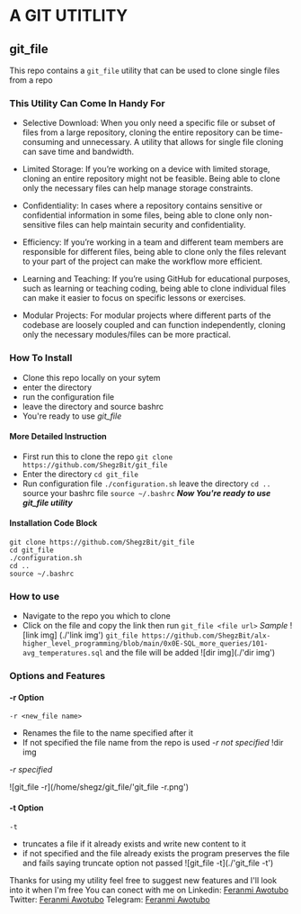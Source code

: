 # A GIT UTITLITY
## git\_file

This repo contains a `git_file` utility that can be used to clone single files from a repo

### This Utility Can Come In Handy For
* Selective Download: When you only need a specific file or subset of files from a large repository, cloning the entire repository can be time-consuming and unnecessary. A utility that allows for single file cloning can save time and bandwidth.

* Limited Storage: If you’re working on a device with limited storage, cloning an entire repository might not be feasible. Being able to clone only the necessary files can help manage storage constraints.

* Confidentiality: In cases where a repository contains sensitive or confidential information in some files, being able to clone only non-sensitive files can help maintain security and confidentiality.

* Efficiency: If you’re working in a team and different team members are responsible for different files, being able to clone only the files relevant to your part of the project can make the workflow more efficient.

* Learning and Teaching: If you’re using GitHub for educational purposes, such as learning or teaching coding, being able to clone individual files can make it easier to focus on specific lessons or exercises.

* Modular Projects: For modular projects where different parts of the codebase are loosely coupled and can function independently, cloning only the necessary modules/files can be more practical.

### How To Install
* Clone this repo locally on your sytem
* enter the directory
* run the configuration file
* leave the directory and source bashrc
* You're ready to use _git_file_
#### More Detailed Instruction
* First run this to clone the repo
`git clone https://github.com/ShegzBit/git_file`
* Enter the directory
`cd git_file`
* Run configuration file
`./configuration.sh`
leave the directory
`cd ..`
source your bashrc file
`source ~/.bashrc`
*__Now You're ready to use git_file utility__*

#### Installation Code Block
```
git clone https://github.com/ShegzBit/git_file
cd git_file
./configuration.sh
cd ..
source ~/.bashrc
```

### How to use
* Navigate to the repo you which to clone
* Click on the file and copy the link
then run `git_file <file url>`
*Sample*
![link img] (./'link img')
`git_file https://github.com/ShegzBit/alx-higher_level_programming/blob/main/0x0E-SQL_more_queries/101-avg_temperatures.sql`
and the file will be added
![dir img](./'dir img')

### Options and Features
#### -r Option
`-r <new_file name>`
* Renames the file to the name specified after it
* If not specified the file name from the repo is used
*-r not specified*
!dir img

*-r specified*

![git\_file -r](/home/shegz/git_file/'git_file -r.png')

#### -t Option
`-t`
* truncates a file if it already exists and write new content to it
* if not specified and the file already exists the program preserves the file and fails saying truncate option not passed
![git\_file -t](./'git_file -t')

Thanks for using my utility feel free to suggest new features and I'll look into it when I'm free
You can conect with me on
Linkedin: [Feranmi Awotubo](https://www.linkedin.com/in/feranmi-awotubo-a2ba2b263/)
Twitter: [Feranmi Awotubo](https://twitter.com/feranmiawotubo1)
Telegram: [Feranmi Awotubo](t.me/+2347089043898)
